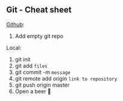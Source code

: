 Git - Cheat sheet
----------------------
[Github](https://github.com):
1. Add empty git repo

Local:
 1. git init
 2. git add `files`
 3. git commit -m `message`
 4. git remote add origin `link to repository`
 5. git push origin master
 6. Open a beer :beer:
